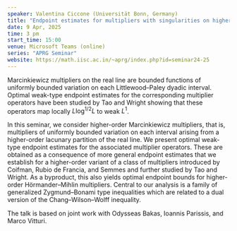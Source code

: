 ```yaml
---
speaker: Valentina Ciccone (Universität Bonn, Germany)
title: "Endpoint estimates for multipliers with singularities on higher-order lacunary sets"
date: 9 Apr, 2025
time: 3 pm
start_time: 15:00
venue: Microsoft Teams (online)
series: "APRG Seminar"
website: https://math.iisc.ac.in/~aprg/index.php?id=seminar24-25
---
```


Marcinkiewicz multipliers on the real line are bounded functions of uniformly bounded variation on each Littlewood–Paley dyadic interval.
Optimal weak-type endpoint estimates for the corresponding multiplier operators have been studied by Tao and Wright showing that these
operators map locally $L \log^{1/2} L$ to weak $L^1$.

In this seminar, we consider higher-order Marcinkiewicz multipliers, that is, multipliers of uniformly bounded variation on each interval
arising from a higher-order lacunary partition of the real line. We present optimal weak-type endpoint estimates for the associated
multiplier operators. These are obtained as a consequence of more general endpoint estimates that we establish for a higher-order variant
of a class of multipliers introduced by Coifman, Rubio de Francia, and Semmes and further studied by Tao and Wright. As a byproduct, this
also yields optimal endpoint bounds for higher-order Hörmander–Mihlin multipliers. Central to our analysis is a family of generalized
Zygmund–Bonami type inequalities which are related to a dual version of the Chang–Wilson–Wolff inequality.

The talk is based on joint work with Odysseas Bakas, Ioannis Parissis, and Marco Vitturi.
